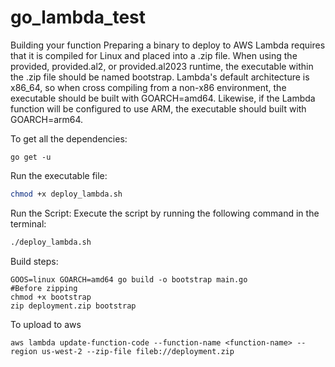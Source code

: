 # go_lambda_test
Building your function
Preparing a binary to deploy to AWS Lambda requires that it is compiled for Linux and placed into a .zip file. When using the provided, provided.al2, or provided.al2023 runtime, the executable within the .zip file should be named bootstrap. Lambda's default architecture is x86_64, so when cross compiling from a non-x86 environment, the executable should be built with GOARCH=amd64. Likewise, if the Lambda function will be configured to use ARM, the executable should built with GOARCH=arm64.

To get all the dependencies:
```
go get -u
```

Run the executable file:
```sh
chmod +x deploy_lambda.sh
```
Run the Script: Execute the script by running the following command in the terminal:

```sh
./deploy_lambda.sh
```

Build steps:
```
GOOS=linux GOARCH=amd64 go build -o bootstrap main.go
#Before zipping
chmod +x bootstrap
zip deployment.zip bootstrap
```




To upload to aws 
```
aws lambda update-function-code --function-name <function-name> --region us-west-2 --zip-file fileb://deployment.zip
```
